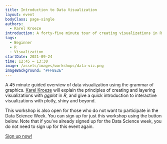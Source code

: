 ```yaml
---
title: Introduction to Data Visualization
layout: event
bodyClass: page-single
authors:
  - Karel Kroeze
introduction: A forty-five minute tour of creating visualizations in R.
tags:
  - Beginner
  - R
  - Visualization
startDate: 2021-09-24
time: 12:45 – 13:30
image: /assets/images/workshops/data-viz.png
imageBackground: "#FFBE2E"
---
```


A 45 minute guided overview of data visualization using the grammar of graphics. [Karel Kroeze](/team/#k-a-kroeze) will explain the principles of creating and layering visualizations with _ggplot_ in _R_, and give a quick introduction to interactive visualizations with plotly, shiny and beyond.

This workshop is also open for those who do not want to participate in the Data Science Week. You can sign up for just this workshop using the button below. Note that if you've already signed up for the Data Science week, you do not need to sign up for this event again.

<a class="button" href="https://forms.office.com/r/BCxjYxgNdj" title="sign up">Sign up now!</a>
